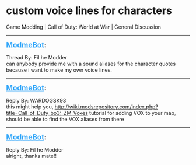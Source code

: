 # custom voice lines for characters
Game Modding | Call of Duty: World at War | General Discussion

---
<strong style="font-size: 1.4em;"><span style="text-decoration: underline;text-decoration-color: #34a7f9;"><span style="color:#34a7f9;">ModmeBot</span></span>:</strong>

<p>Thread By: Fil he Modder<br />can anybody provide me with a sound aliases for the character quotes because i want to make my own voice lines.</p>

---
<strong style="font-size: 1.4em;"><span style="text-decoration: underline;text-decoration-color: #34a7f9;"><span style="color:#34a7f9;">ModmeBot</span></span>:</strong>

<p>Reply By: WARDOGSK93<br />this might help you, <a href="http://wiki.modsrepository.com/index.php?title=Call_of_Duty_bo3:_ZM_Voxes">http://wiki.modsrepository.com/index.php?title=Call_of_Duty_bo3:_ZM_Voxes</a> tutorial for adding VOX to your map, should be able to find the VOX aliases from there</p>

---
<strong style="font-size: 1.4em;"><span style="text-decoration: underline;text-decoration-color: #34a7f9;"><span style="color:#34a7f9;">ModmeBot</span></span>:</strong>

<p>Reply By: Fil he Modder<br />alright, thanks mate!!</p>

